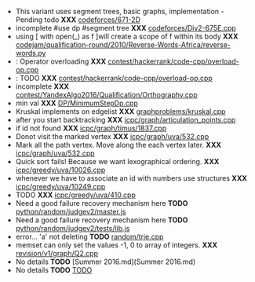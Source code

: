 - This variant uses segment trees, basic graphs, implementation - Pending todo __XXX__ [codeforces/671-2D](codeforces/671-2D)
- incomplete #use dp #segment tree __XXX__ [codeforces/Div2-675E.cpp](codeforces/Div2-675E.cpp)
- using [ with open(_) as f ]will create a scope of f within its body __XXX__ [codejam/qualification-round/2010/Reverse-Words-Africa/reverse-words.py](codejam/qualification-round/2010/Reverse-Words-Africa/reverse-words.py)
- : Operator overloading __XXX__ [contest/hackerrank/code-cpp/overload-op.cpp](contest/hackerrank/code-cpp/overload-op.cpp)
- : TODO __XXX__ [contest/hackerrank/code-cpp/overload-op.cpp](contest/hackerrank/code-cpp/overload-op.cpp)
- incomplete __XXX__ [contest/YandexAlgo2016/Qualification/Orthography.cpp](contest/YandexAlgo2016/Qualification/Orthography.cpp)
- min val __XXX__ [DP/MinimumStepDp.cpp](DP/MinimumStepDp.cpp)
- Kruskal implements on edgelist __XXX__ [graphproblems/kruskal.cpp](graphproblems/kruskal.cpp)
- after you start backtracking __XXX__ [icpc/graph/articulation_points.cpp](icpc/graph/articulation_points.cpp)
- if id not found __XXX__ [icpc/graph/timus/1837.cpp](icpc/graph/timus/1837.cpp)
- Donot visit the marked vertex __XXX__ [icpc/graph/uva/532.cpp](icpc/graph/uva/532.cpp)
- Mark all the path vertex. Move along the each vertex later. __XXX__ [icpc/graph/uva/532.cpp](icpc/graph/uva/532.cpp)
- Quick sort fails! Because we want lexographical ordering. __XXX__ [icpc/greedy/uva/10026.cpp](icpc/greedy/uva/10026.cpp)
- whenever we have to associate an id with numbers use structures __XXX__ [icpc/greedy/uva/10249.cpp](icpc/greedy/uva/10249.cpp)
- TODO __XXX__ [icpc/greedy/uva/410.cpp](icpc/greedy/uva/410.cpp)
- Need a good failure recovery mechanism here __TODO__ [python/random/judgev2/master.js](python/random/judgev2/master.js)
- Need a good failure recovery mechanism here __TODO__ [python/random/judgev2/tests/lib.js](python/random/judgev2/tests/lib.js)
- error... 'a' not deleting __TODO__ [random/trie.cpp](random/trie.cpp)
- memset can only set the values -1, 0 to array of integers. __XXX__ [revision/v1/graph/Q2.cpp](revision/v1/graph/Q2.cpp)
- No details __TODO__ [Summer 2016.md](Summer 2016.md)
- No details __TODO__ [TODO](TODO)
